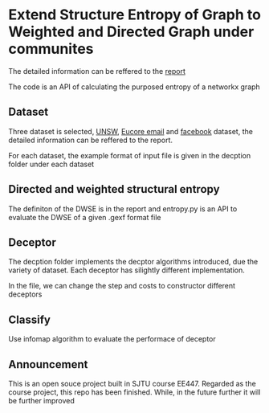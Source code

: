 # Extend Structure Entropy of Graph to Weighted and Directed Graph under communites
The detailed information can be reffered to the [report](https://github.com/daxixi/Extended-Structure-Entropy/blob/main/report.pdf)

The code is an API of calculating the purposed entropy of a networkx graph
## Dataset
Three dataset is selected, [UNSW](https://iotanalytics.unsw.edu.au/iottraces.html), [Eucore email](http://snap.stanford.edu/data/email-Eu-core.html) and [facebook](http://snap.stanford.edu/data/ego-Facebook.html) dataset, the detailed information can be reffered to the report.

For each dataset, the example format of input file is given in the decption folder under each dataset
## Directed and weighted structural entropy
The definiton of the DWSE is in the report and entropy.py is an API to evaluate the DWSE of a given .gexf format file
## Deceptor
The decption folder implements the decptor algorithms introduced, due the variety of dataset. Each deceptor has silightly different implementation. 

In the file, we can change the step and costs to constructor different deceptors
## Classify
Use infomap algorithm to evaluate the performace of deceptor

## Announcement
This is an open souce project built in SJTU course EE447. Regarded as the course project, this repo has been finished. While, in the future further it will be further improved